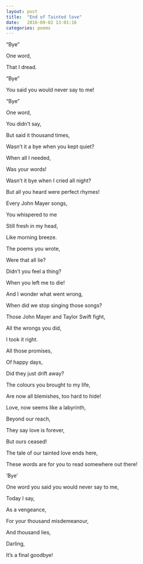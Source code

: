 ```yaml
---
layout: post
title:  "End of Tainted love"
date:   2016-09-02 13:01:16
categories: poems
---
```



“Bye”

One word,

That I dread.

“Bye”

You said you would never say to me!

“Bye”

One word,

You didn’t say,

But said it thousand times,

Wasn’t it a bye when you kept quiet?

When all I needed,

Was your words!

Wasn’t it bye when I cried all night?

But all you heard were perfect rhymes!

Every John Mayer songs,

You whispered to me

Still fresh in my head,

Like morning breeze.

The poems you wrote,

Were that all lie?

Didn’t you feel a thing?

When you left me to die!

And I wonder what went wrong,

When did we stop singing those songs?

Those John Mayer and Taylor Swift fight,

All the wrongs you did,

I took it right.

All those promises,

Of happy days,

Did they just drift away?

The colours you brought to my life,

Are now all blemishes, too hard to hide!

Love, now seems like a labyrinth,

Beyond our reach,

They say love is forever,

But ours ceased!

The tale of our tainted love ends here,

These words are for you to read somewhere out there!

‘Bye’

One word you said you would never say to me,

Today I say,

As a vengeance,

For your thousand misdemeanour, 

And thousand lies,

Darling,

It’s a final goodbye!